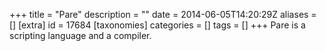 +++
title = "Pare"
description = ""
date = 2014-06-05T14:20:29Z
aliases = []
[extra]
id = 17684
[taxonomies]
categories = []
tags = []
+++
Pare is a scripting language and a compiler.
